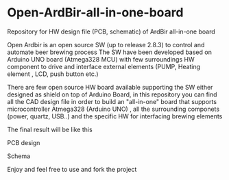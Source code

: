 # Open-ArdBir-all-in-one-board
Repository for HW design file (PCB, schematic)  of ArdBir all-in-one board

Open Ardbir is an open source SW (up to release 2.8.3) to control and automate beer brewing process
The SW have been developed based on Arduino UNO board (Atmega328 MCU) with few surroundings HW component to drive and interface external elements (PUMP, Heating element , LCD, push button etc.)

There are few open source HW board available supporting the SW either designed as  shield on top of Arduino Board, in this repository you can find all the CAD design file in order to build an "all-in-one" board that supports microcontroller Atmega328 (Arduino UNO) , all the surrounding componets (power, quartz, USB..) and the specific HW for interfacing brewing elements

The final result will be like this


PCB design


Schema


Enjoy and feel free to use and fork the project
